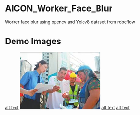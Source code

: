 # AICON_Worker_Face_Blur
Worker face blur using opencv and Yolov8 dataset from roboflow

# Demo Images
[alt text](https://github.com/msnkimi2013/AICON_Worker_Face_Blur/blob/main/Images/blur_example.png?raw=true)
![alt text](https://github.com/msnkimi2013/AICON_Worker_Face_Blur/blob/main/Images/6.jpg)
[alt text](https://github.com/msnkimi2013/AICON_Worker_Face_Blur/blob/main/Images/6_b2.jpg?raw=true)
[alt text](https://github.com/msnkimi2013/AICON_Worker_Face_Blur/blob/main/Images/6_b3.jpg?raw=true)
